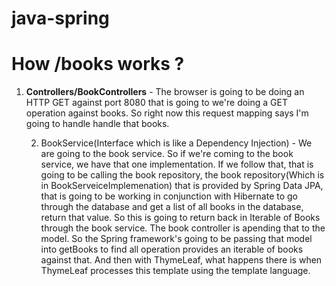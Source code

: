 # java-spring

# How /books works ?

1. **Controllers/BookControllers** - The browser is going to be doing an HTTP GET against port 8080 that is going to we're doing a GET operation against books. 
                                      So right now this request mapping says I'm going to handle handle that books.

   2. BookService(Interface which is like a Dependency Injection) - We are going to the book service. So if we're coming to the book service, 
                                                                    we have that one implementation. If we follow that, that is going to be calling the book repository,
                                                                    the book repository(Which is in BookServeiceImplemenation) that is provided by Spring Data JPA, 
                                                                    that is going to be working in conjunction with Hibernate to go through the database
                                                                    and get a list of all books in the database, return that value.
                                                                    So this is going to return back in Iterable of Books through the book service.
                                                                    The book controller is apending that to the model. So the Spring framework's going to be 
                                                                    passing that model into getBooks to find all operation provides an iterable of books 
                                                                    against that. And then with ThymeLeaf, what happens there is when ThymeLeaf processes 
                                                                    this template using the template language.